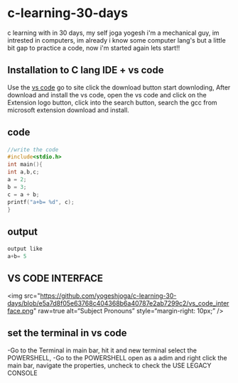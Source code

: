 # c-learning-30-days
c learning with in 30 days, my self joga yogesh i'm a mechanical guy, im intrested in computers, im already i know some computer lang's but a little bit gap to practice a code, now i'm started again lets start!!
## Installation to C lang IDE + vs code
Use the [vs code]( https://code.visualstudio.com/ ) go to site click the download button start downloding, After download and install the vs code, open the vs code and click on the Extension logo button, click into the search button, search the gcc from microsoft extension download and install.

## code
```c
//write the code 
#include<stdio.h>
int main(){
int a,b,c;
a = 2;
b = 3;
c = a + b;
printf("a+b= %d", c);
}

```
## output
```c
output like 
a+b= 5
```
## VS CODE INTERFACE
<img
src="https://github.com/yogeshjoga/c-learning-30-days/blob/e5a7d8f05e63768c404368b6a40787e2ab7299c2/vs_code_interface.png"
raw=true
alt=“Subject Pronouns”
style=“margin-right: 10px;”
/>

## set the terminal in vs code

-Go to the Terminal in main bar, hit it and new terminal select the POWERSHELL,
-Go to the POWERSHELL open as a adim and right click the main bar, navigate the properties, uncheck to check the USE LEGACY CONSOLE
